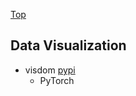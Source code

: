 [Top](index.md)

## Data Visualization

* visdom [pypi](https://pypi.python.org/pypi/visdom/0.1.04)
  * PyTorch
